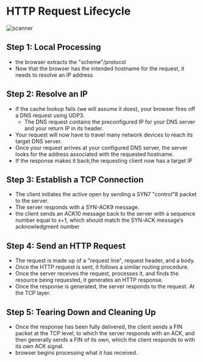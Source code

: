 # HTTP Request Lifecycle

![scanner](https://budjb.github.io/http-requests/latest/images/filter-lifecycle.png)


## Step 1: Local Processing
 - the browser extracts the "scheme"/protocol 
 - Now that the browser has the intended hostname for the request, it needs to resolve an IP address
## Step 2: Resolve an IP
- If the cache lookup fails (we will assume it does), your browser fires off a DNS request using UDP3.
   * The DNS request contains the preconfigured IP for your DNS server and your return IP in its header.
- Your request will now have to travel many network devices to reach its target DNS server.
- Once your request arrives at your configured DNS server, the server looks for the address associated with the requested hostname.
- If the response makes it back,the requesting client now has a target IP

## Step 3: Establish a TCP Connection
- The client initiates the active open by sending a SYN7 "control"8 packet to the server.
- The server responds with a SYN-ACK9 message.
- the client sends an ACK10 message back to the server with a sequence number equal to x+1, which should match the SYN-ACK message’s acknowledgment number
 
## Step 4: Send an HTTP Request
- The request is made up of a "request line", request header, and a body.
- Once the HTTP request is sent, it follows a similar routing procedure.
- Once the server receives the request, processes it, and finds the resource being requested, it generates an HTTP response.
- Once the response is generated, the server responds to the request. At the TCP layer.

## Step 5: Tearing Down and Cleaning Up
- Once the response has been fully delivered, the client sends a FIN packet at the TCP level, to which the server responds with an ACK, and then generally sends a FIN of its own, which the client responds to with its own ACK signal.
- browser begins processing what it has received. 
